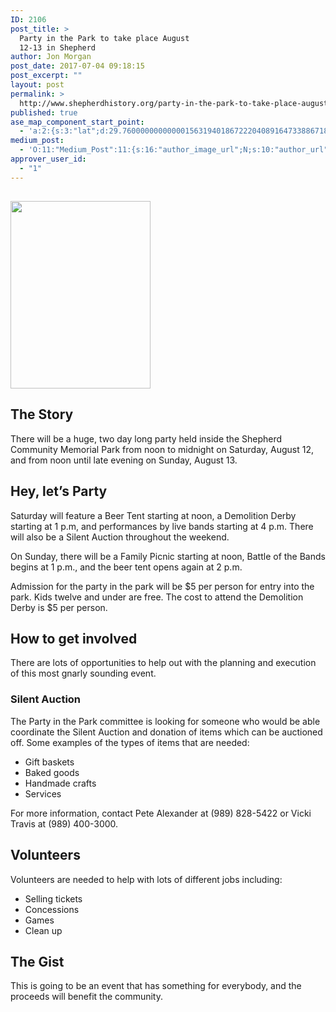```yaml
---
ID: 2106
post_title: >
  Party in the Park to take place August
  12-13 in Shepherd
author: Jon Morgan
post_date: 2017-07-04 09:18:15
post_excerpt: ""
layout: post
permalink: >
  http://www.shepherdhistory.org/party-in-the-park-to-take-place-august-12-13-in-shepherd/
published: true
ase_map_component_start_point:
  - 'a:2:{s:3:"lat";d:29.760000000000001563194018672220408916473388671875;s:3:"lng";d:-95.3799999999999954525264911353588104248046875;}'
medium_post:
  - 'O:11:"Medium_Post":11:{s:16:"author_image_url";N;s:10:"author_url";N;s:11:"byline_name";N;s:12:"byline_email";N;s:10:"cross_link";s:2:"no";s:2:"id";N;s:21:"follower_notification";s:3:"yes";s:7:"license";s:19:"all-rights-reserved";s:14:"publication_id";s:12:"881fb60cdbf3";s:6:"status";s:4:"none";s:3:"url";N;}'
approver_user_id:
  - "1"
---
```

<h2><img title="" src="http://www.shepherdhistory.org/wp-content/uploads/2017/07/null.png" alt="" width="224" height="300" /></h2>
<h2>The Story</h2>
There will be a huge, two day long party held inside the Shepherd Community Memorial Park from noon to midnight on Saturday, August 12, and from noon until late evening on Sunday, August 13.
<h2>Hey, let’s Party</h2>
Saturday will feature a Beer Tent starting at noon, a Demolition Derby starting at 1 p.m, and performances by live bands starting at 4 p.m. There will also be a Silent Auction throughout the weekend.

On Sunday, there will be a Family Picnic starting at noon, Battle of the Bands begins at 1 p.m., and the beer tent opens again at 2 p.m.

Admission for the party in the park will be $5 per person for entry into the park. Kids twelve and under are free. The cost to attend the Demolition Derby is $5 per person.
<h2>How to get involved</h2>
There are lots of opportunities to help out with the planning and execution of this most gnarly sounding event.
<h3>Silent Auction</h3>
The Party in the Park committee is looking for someone who would be able coordinate the Silent Auction and donation of items which can be auctioned off. Some examples of the types of items that are needed:
<ul>
 	<li>Gift baskets</li>
 	<li>Baked goods</li>
 	<li>Handmade crafts</li>
 	<li>Services</li>
</ul>
For more information, contact Pete Alexander at (989) 828-5422 or Vicki Travis at (989) 400-3000.
<h2>Volunteers</h2>
Volunteers are needed to help with lots of different jobs including:
<ul>
 	<li>Selling tickets</li>
 	<li>Concessions</li>
 	<li>Games</li>
 	<li>Clean up</li>
</ul>
<h2>The Gist</h2>
This is going to be an event that has something for everybody, and the proceeds will benefit the community.
